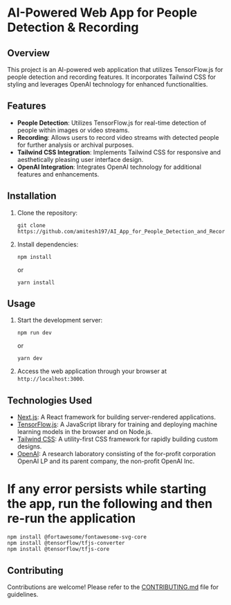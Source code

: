 # AI-Powered Web App for People Detection & Recording

## Overview
This project is an AI-powered web application that utilizes TensorFlow.js for people detection and recording features. It incorporates Tailwind CSS for styling and leverages OpenAI technology for enhanced functionalities.

## Features
- **People Detection**: Utilizes TensorFlow.js for real-time detection of people within images or video streams.
- **Recording**: Allows users to record video streams with detected people for further analysis or archival purposes.
- **Tailwind CSS Integration**: Implements Tailwind CSS for responsive and aesthetically pleasing user interface design.
- **OpenAI Integration**: Integrates OpenAI technology for additional features and enhancements.

## Installation
1. Clone the repository:
   ```
   git clone https://github.com/amitesh197/AI_App_for_People_Detection_and_Recording.git
   ```
2. Install dependencies:
   ```
   npm install
   ```
   or
   ```
   yarn install
   ```

## Usage
1. Start the development server:
   ```
   npm run dev
   ```
   or
   ```
   yarn dev
   ```
2. Access the web application through your browser at `http://localhost:3000`.

## Technologies Used
- [Next.js](https://nextjs.org/): A React framework for building server-rendered applications.
- [TensorFlow.js](https://www.tensorflow.org/js): A JavaScript library for training and deploying machine learning models in the browser and on Node.js.
- [Tailwind CSS](https://tailwindcss.com/): A utility-first CSS framework for rapidly building custom designs.
- [OpenAI](https://openai.com/): A research laboratory consisting of the for-profit corporation OpenAI LP and its parent company, the non-profit OpenAI Inc.

# If any error persists while starting the app, run the following and then re-run the application

```
npm install @fortawesome/fontawesome-svg-core
npm install @tensorflow/tfjs-converter
npm install @tensorflow/tfjs-core
```

## Contributing
Contributions are welcome! Please refer to the [CONTRIBUTING.md](CONTRIBUTING.md) file for guidelines.
